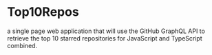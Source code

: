 # Top10Repos
a single page web application that will use the GitHub GraphQL API to retrieve the top 10 starred repositories for JavaScript and TypeScript combined.
